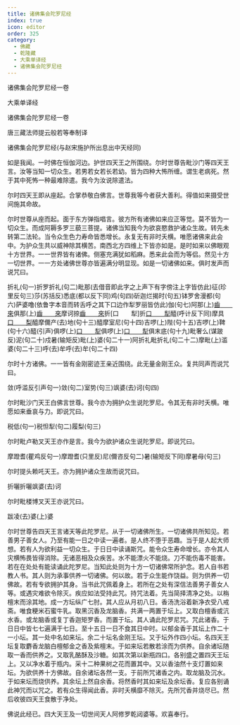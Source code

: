 ```yaml
---
title: 诸佛集会陀罗尼经
index: true
icon: editor
order: 325
category:
  - 佛藏
  - 乾隆藏
  - 大乘单译经
  - 诸佛集会陀罗尼经
---
```


诸佛集会陀罗尼经一卷  

大乘单译经  

诸佛集会陀罗尼经一卷  

唐三藏法师提云般若等奉制译  

诸佛集会陀罗尼经(与赵宋施护所出息出中天经同)  

如是我闻。一时佛在恒伽河边。护世四天王之所围绕。尔时世尊告毗沙门等四天王言。汝等当知一切众生。若男若女若长若幼。皆为四种大怖所缠。谓生老病死。然于其中死怖一种最难除遣。我今为汝说除遣法。  

尔时四天王即从座起。合掌恭敬白佛言。世尊我等今者获大善利。得值如来摄受世间施其命故。  

尔时世尊从座而起。面于东方弹指唱言。彼方所有诸佛如来应正等觉。莫不皆为一切众生。而成阿耨多罗三藐三菩提。诸佛当知我今为欲哀愍救护诸众生故。转先未转第二法轮。当令众生色力寿命皆悉增长。永复无有非时夭横。唯愿诸佛来此会中。为护众生共以威神除其横苦。南西北方四维上下皆亦如是。是时如来以佛眼观十方世界。一一世界皆有诸佛。侧塞充满犹如稻麻。悉来此会而为等侣。然见十方一切世界。一一方处诸佛世尊亦皆遍满分明显现。如是一切诸佛如来。俱时发声而说咒曰。  

折礼(句一)折罗折礼(句二)毗那(去借音即此字之上声下有字傍注上字皆仿此)征(珍里反句三)莎(苏括反)悉底(都以反下同)鸡(句四)斫迦烂揭时(句五)钵罗舍漫都(句六)萨婆噜(依鲁字本音而转舌呼之其下口边作犁罗丽皆仿此)伽(句七)阿那(上)[齒　　來](卓谐反句八)俱那(上)[齒　　來](句九)摩诃捺[齒　　來](句十)折[口　　犁]折[口　　犁](句十一)醯(呼计反下同)摩具[口　　梨](句十二)醯摩儞产(去)地(句十三)醯摩室尼(句十四)吉啰(上)陛(句十五)吉啰(上)鞞(句十六)醯(引声)俱啰(上)[口　　犁](句十七)俱啰(上)[口　　犁](句十八)俱末底(句十九)毗奢么(谋跛反)泥(句二十)戍暑(输矩反)毗(上)婆(句二十一)阿折礼毗折礼(句二十二)摩毗(上)滥婆(句二十三)呼(去)牟呼(去)牟(句二十四)  

尔时十方诸佛。一一皆有金刚密迹王亲近围绕。此无量金刚王众。复共同声而说咒曰。  

敛(呼滥反引声句一)敛(句二)室势(句三)飒婆(去)诃(句四)  

尔时毗沙门天王白佛言世尊。我今亦为拥护众生说陀罗尼。令其无有非时夭横。唯愿如来垂哀与力。即说咒曰。  

税低(句一)税怛犁(句二)履梨(句三)  

尔时毗卢勒叉天王亦作是言。我今为欲护诸众生说陀罗尼。即说咒曰。  

摩蹬耆(瞿鸡反句一)摩蹬耆(只里反)尼(儞咨反句二)暑(输矩反下同)摩暑母(句三)  

尔时提头赖吒天王。亦为拥护诸众生故而说咒曰。  

折囇折囇飒婆(去)诃  

尔时毗楼博叉天王亦说咒曰。  

跋凌(去)婆(上)婆  

尔时世尊告四天王言诸天等此陀罗尼。从于一切诸佛所生。一切诸佛共所知见。若善男子善女人。乃至有能一日之中读一遍者。是人终不堕于恶趣。当于是人起大师想。若有人为欲利益一切众生。于日日中读诵斯咒。能令众生寿命增长。亦令其人灾横怖畏皆得消除。无诸恶相及众疾苦。水不能漂火不能烧。刀不能伤毒不能害。若在在处处有能读诵此陀罗尼。当知此处则为十方一切诸佛常所护念。若人自书若教人书。其人则为承事供养一切诸佛。何以故。若于众生能作饶益。则为供养一切佛故。若有专欲拥护其身。当书此咒佩着身上。若所在之处有深信法善男子善女人等。或遇灾难欲令除灭。疾应如法受持此咒。持咒法着。先当简择清净之处。以栴檀末而涂其地。成一方坛纵广七肘。其人应从月初八日。香汤洗浴着新净衣受八戒斋。唯食粳米石蜜牛乳。取黑沉香及龙脑香。共满一两置于坛上。又取白檀香或沆水香。或龙脑香或复丁香迦矩罗香。而置于坛。其人诵此陀罗尼咒。咒此诸香。于日日中皆七七遍满于七日。至十五日一日不食其日中时。以郁金香于其坛上作二十一小坛。其一处中名如来坛。余二十坛名金刚王坛。又于坛外作四小坛。名四天王坛复取麝香龙脑白檀郁金之香及紫檀末。于如来坛若散若涂而为供养。自余诸坛随取一香而供养之。又取乳酪酥及沙糖。如其次第以新瓶四口。各别盛之置四天王坛上。又以净水着于瓶内。采十二种果树之花而置其中。又以香油然十支灯置如来坛。为欲供养十方佛故。自余诸坛各然一支。于前所咒诸香之内。取龙脑及沉水。于如来坛而烧供养。其余坛上然自余香。将然香时其如来坛及余坛香。复应各别诵此神咒而以咒之。若有众生得闻此香。非时夭横靡不除灭。先所咒香并烧尽已。然后收彼四天王食散于净处。  

佛说此经已。四大天王及一切世间天人阿修罗乾闼婆等。欢喜奉行。  
